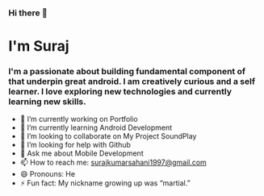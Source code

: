 ### Hi there 👋
# I'm Suraj

<!--
**surajsahani/surajsahani** is a ✨ _special_ ✨ repository because its `README.md` (this file) appears on your GitHub profile.

Here are some ideas to get you started:
-->
### I'm a passionate about building fundamental component of that underpin great android. I am creatively curious and a self learner. I love exploring new technologies and currently learning new skills.
- 🔭 I’m currently working on Portfolio
- 🌱 I’m currently learning Android Development
- 👯 I’m looking to collaborate on My Project SoundPlay
- 🤔 I’m looking for help with Github
- 💬 Ask me about Mobile Development
- 📫 How to reach me: surajkumarsahani1997@gmail.com
- 😄 Pronouns: He
- ⚡ Fun fact: My nickname growing up was “martial.”

